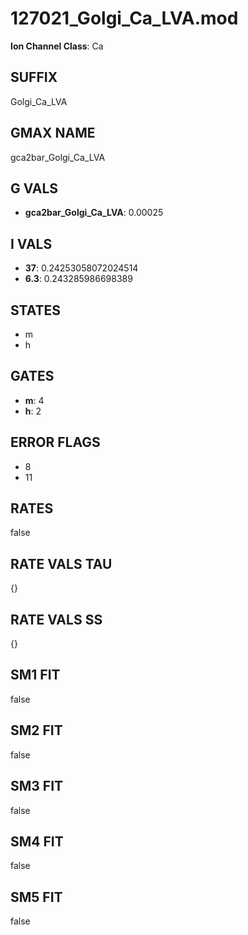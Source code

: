 # 127021_Golgi_Ca_LVA.mod

**Ion Channel Class**: Ca

## SUFFIX

Golgi_Ca_LVA

## GMAX NAME

gca2bar_Golgi_Ca_LVA

## G VALS

- **gca2bar_Golgi_Ca_LVA**: 0.00025

## I VALS

- **37**: 0.24253058072024514
- **6.3**: 0.243285986698389

## STATES

- m
- h

## GATES

- **m**: 4
- **h**: 2

## ERROR FLAGS

- 8
- 11

## RATES

false

## RATE VALS TAU

{}

## RATE VALS SS

{}

## SM1 FIT

false

## SM2 FIT

false

## SM3 FIT

false

## SM4 FIT

false

## SM5 FIT

false
